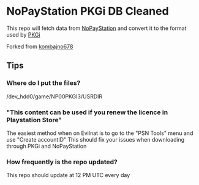 # NoPayStation PKGi DB Cleaned
This repo will fetch data from [NoPayStation](https://nopaystation.com) and convert it to the format used by [PKGi](https://github.com/bucanero/pkgi-ps3)

Forked from [kombajno678](https://gitlab.com/kombajno678/psn-db)

## Tips
### Where do I put the files?
/dev_hdd0/game/NP00PKGI3/USRDIR

### "This content can be used if you renew the licence in Playstation Store"
The easiest method when on Evilnat is to go to the "PSN Tools" menu and use "Create accountID"
This should fix your issues when downloading through PKGi and NoPayStation

### How frequently is the repo updated?
This repo should update at 12 PM UTC every day
